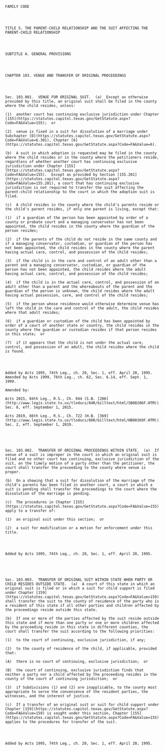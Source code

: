 ﻿
    
    
    	
    					
    
    
    FAMILY CODE
    
      
    
    
    TITLE 5. THE PARENT-CHILD RELATIONSHIP AND THE SUIT AFFECTING THE PARENT-CHILD RELATIONSHIP
    
      
    
    
    SUBTITLE A. GENERAL PROVISIONS
    
      
    
    
    CHAPTER 103. VENUE AND TRANSFER OF ORIGINAL PROCEEDINGS
    
      
    
    
    Sec. 103.001.  VENUE FOR ORIGINAL SUIT.  (a)  Except as otherwise provided by this title, an original suit shall be filed in the county where the child resides, unless:
    
    (1)  another court has continuing exclusive jurisdiction under Chapter [155](https://statutes.capitol.texas.gov/GetStatute.aspx?Code=FA&Value=155);  or
    
    (2)  venue is fixed in a suit for dissolution of a marriage under Subchapter [D](https://statutes.capitol.texas.gov/GetStatute.aspx?Code=FA&Value=6.301), Chapter [6](https://statutes.capitol.texas.gov/GetStatute.aspx?Code=FA&Value=6).
    
    (b)  A suit in which adoption is requested may be filed in the county where the child resides or in the county where the petitioners reside, regardless of whether another court has continuing exclusive jurisdiction under Chapter [155](https://statutes.capitol.texas.gov/GetStatute.aspx?Code=FA&Value=155).  Except as provided by Section [155.201](https://statutes.capitol.texas.gov/GetStatute.aspx?Code=FA&Value=155.201), a court that has continuing exclusive jurisdiction is not required to transfer the suit affecting the parent-child relationship to the court in which the adoption suit is filed.
    
    (c)  A child resides in the county where the child's parents reside or the child's parent resides, if only one parent is living, except that:
    
    (1)  if a guardian of the person has been appointed by order of a county or probate court and a managing conservator has not been appointed, the child resides in the county where the guardian of the person resides;
    
    (2)  if the parents of the child do not reside in the same county and if a managing conservator, custodian, or guardian of the person has not been appointed, the child resides in the county where the parent having actual care, control, and possession of the child resides;
    
    (3)  if the child is in the care and control of an adult other than a parent and a managing conservator, custodian, or guardian of the person has not been appointed, the child resides where the adult having actual care, control, and possession of the child resides;
    
    (4)  if the child is in the actual care, control, and possession of an adult other than a parent and the whereabouts of the parent and the guardian of the person is unknown, the child resides where the adult having actual possession, care, and control of the child resides;
    
    (5)  if the person whose residence would otherwise determine venue has left the child in the care and control of the adult, the child resides where that adult resides;
    
    (6)  if a guardian or custodian of the child has been appointed by order of a court of another state or country, the child resides in the county where the guardian or custodian resides if that person resides in this state;  or
    
    (7)  if it appears that the child is not under the actual care, control, and possession of an adult, the child resides where the child is found.
    
    
    
    
    Added by Acts 1995, 74th Leg., ch. 20, Sec. 1, eff. April 20, 1995.  Amended by Acts 1999, 76th Leg., ch. 62, Sec. 6.14, eff. Sept. 1, 1999.
    
    Amended by: 
    
    Acts 2015, 84th Leg., R.S., Ch. 944 (S.B. [206](http://www.legis.state.tx.us/tlodocs/84R/billtext/html/SB00206F.HTM)), Sec. 8, eff. September 1, 2015.
    
    Acts 2019, 86th Leg., R.S., Ch. 722 (H.B. [369](http://www.legis.state.tx.us/tlodocs/86R/billtext/html/HB00369F.HTM)), Sec. 2, eff. September 1, 2019.
    
    
    
    
    
    Sec. 103.002.  TRANSFER OF ORIGINAL PROCEEDINGS WITHIN STATE.  (a)  If venue of a suit is improper in the court in which an original suit is filed and no other court has continuing, exclusive jurisdiction of the suit, on the timely motion of a party other than the petitioner, the court shall transfer the proceeding to the county where venue is proper.
    
    (b)  On a showing that a suit for dissolution of the marriage of the child's parents has been filed in another court, a court in which a suit is pending shall transfer the proceedings to the court where the dissolution of the marriage is pending.
    
    (c)  The procedures in Chapter [155](https://statutes.capitol.texas.gov/GetStatute.aspx?Code=FA&Value=155) apply to a transfer of:
    
    (1)  an original suit under this section;  or
    
    (2)  a suit for modification or a motion for enforcement under this title.
    
    
    
    
    Added by Acts 1995, 74th Leg., ch. 20, Sec. 1, eff. April 20, 1995.
    
    
    
    
    
    Sec. 103.003.  TRANSFER OF ORIGINAL SUIT WITHIN STATE WHEN PARTY OR CHILD RESIDES OUTSIDE STATE.  (a)  A court of this state in which an original suit is filed or in which a suit for child support is filed under Chapter [159](https://statutes.capitol.texas.gov/GetStatute.aspx?Code=FA&Value=159) shall transfer the suit to the county of residence of the party who is a resident of this state if all other parties and children affected by the proceedings reside outside this state.
    
    (b)  If one or more of the parties affected by the suit reside outside this state and if more than one party or one or more children affected by the proceeding reside in this state in different counties, the court shall transfer the suit according to the following priorities:
    
    (1)  to the court of continuing, exclusive jurisdiction, if any;
    
    (2)  to the county of residence of the child, if applicable, provided that:
    
    (A)  there is no court of continuing, exclusive jurisdiction;  or
    
    (B)  the court of continuing, exclusive jurisdiction finds that neither a party nor a child affected by the proceeding resides in the county of the court of continuing jurisdiction;  or
    
    (3)  if Subdivisions (1) and (2) are inapplicable, to the county most appropriate to serve the convenience of the resident parties, the witnesses, and the interest of justice.
    
    (c)  If a transfer of an original suit or suit for child support under Chapter [159](https://statutes.capitol.texas.gov/GetStatute.aspx?Code=FA&Value=159) is sought under this section, Chapter [155](https://statutes.capitol.texas.gov/GetStatute.aspx?Code=FA&Value=155) applies to the procedures for transfer of the suit.
    
    
    
    
    Added by Acts 1995, 74th Leg., ch. 20, Sec. 1, eff. April 20, 1995.
    
    
    
    
    				
